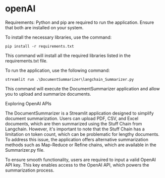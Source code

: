 # openAI
Requirements:
Python and pip are required to run the application. Ensure that both are installed on your system.

To install the necessary libraries, use the command:
```
pip install -r requirements.txt
```
This command will install all the required libraries listed in the requirements.txt file.

To run the application, use the following command:
```
streamlit run .\DocumentSummarizer\langchain_Summarizer.py
```
This command will execute the DocumentSummarizer application and allow you to upload and summarize documents.

Exploring OpenAI APIs

The DocumentSummarizer is a Streamlit application designed to simplify document summarization. Users can upload PDF, CSV, and Excel documents, which are then summarized using the Stuff Chain from Langchain. However, it's important to note that the Stuff Chain has a limitation on token count, which can be problematic for lengthy documents. To address this issue, the application offers alternative summarization methods such as Map-Reduce or Refine chains, which are available in the Summarizer.py file.

To ensure smooth functionality, users are required to input a valid OpenAI API key. This key enables access to the OpenAI API, which powers the summarization process.
